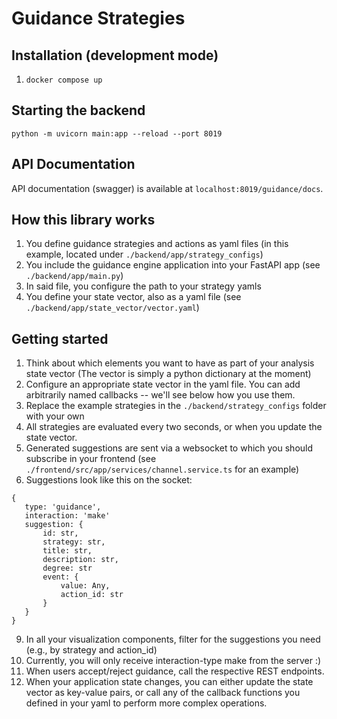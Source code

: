# Guidance Strategies

## Installation (development mode)

1. `docker compose up`

## Starting the backend

```python -m uvicorn main:app --reload --port 8019```

## API Documentation

API documentation (swagger) is available at `localhost:8019/guidance/docs`.

## How this library works

1. You define guidance strategies and actions as yaml files (in this example, located under `./backend/app/strategy_configs`)
2. You include the guidance engine application into your FastAPI app (see `./backend/app/main.py`)
3. In said file, you configure the path to your strategy yamls 
4. You define your state vector, also as a yaml file (see `./backend/app/state_vector/vector.yaml`)

## Getting started

1. Think about which elements you want to have as part of your analysis state vector (The vector is simply a python dictionary at the moment)
2. Configure an appropriate state vector in the yaml file. You can add arbitrarily named callbacks -- we'll see below how you use them. 
3. Replace the example strategies in the `./backend/strategy_configs` folder with your own
4. All strategies are evaluated every two seconds, or when you update the state vector.
5. Generated suggestions are sent via a websocket to which you should subscribe in your frontend (see `./frontend/src/app/services/channel.service.ts` for an example)
6. Suggestions look like this on the socket: 

``` 
{
   type: 'guidance',
   interaction: 'make'
   suggestion: {
       id: str,
       strategy: str,
       title: str,
       description: str,
       degree: str
       event: {
           value: Any,
           action_id: str
       }
   }
}
```
9. In all your visualization components, filter for the suggestions you need (e.g., by strategy and action_id)
10. Currently, you will only receive interaction-type make from the server :) 
11. When users accept/reject guidance, call the respective REST endpoints.
12. When your application state changes, you can either update the state vector as key-value pairs, or call any of the callback functions you defined in your yaml to perform more  complex operations. 
